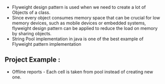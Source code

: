 - Flyweight design pattern is used when we need to create a lot of Objects of a class. 
- Since every object consumes memory space that can be crucial for low memory devices, such as mobile devices or embedded systems, flyweight design pattern can be applied to reduce the load on memory by sharing objects. 
- String Pool implementation in java is one of the best example of Flyweight pattern implementation

Project Example :
- 
- Offline reports - Each cell is taken from pool instead of creating new one.

